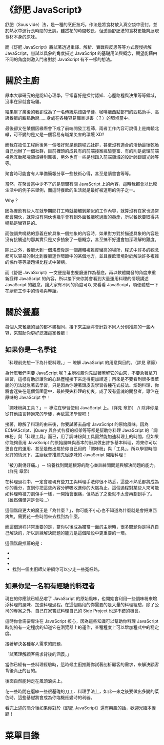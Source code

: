 # 《舒肥 JavaScript》
舒肥（Sous vide）法，是一種的烹飪技巧，作法是將食材放入真空袋中密封，並於熱水中進行長時間的烹調。雖然花的時間較長，但透過舒肥法的食材更能夠展現食材本身的原味。

而《舒肥 JavaScript》將試著透過重譯、解析、實戰與反思等等方式慢慢拆解 JavaScript，嘗試以具象的角度描述 JavaScript 的基礎用法與概念，期望能藉由不同的角度刺激入門者對於 JavaScript 有不一樣的想法。

# 關於主廚

原本大學研究的是認知心理學，平常喜好是探討認知、心歷路程與決策等等領域，沒事在家就會吸貓。

結果畢了業後的我卻成為了一名傳統烘焙店學徒、咖啡廳西點部門的西點助手、高級餐廳的甜點助廚……身處在各種容易職業災害（？）的環境當中。

最後卻又在某個因緣際會下成了前端開發工程師，兩者工作內容可說得上是南轅北轍，可不變的是又是一個容易有職業災害的環境 XD?

而我在擔任工程師後另一個嗜好就是跑跑程式社群，甚至沒有適合的活動最後乾脆自己也辦了一個社群，目前裡頭的成員有的前端接案經驗豐富、有的則是處理前端視覺互動那塊領域特別厲害，另外也有一些是想踏入前端領域的設計師跟調光師等等。

聚會時可能會有人準備簡報分享一些技術心得，甚至是讀書會等等。

當然，在聚會當中少不了的是問問有關 JavaScript 上的內容，這時我都會以比較生活中的例子來舉例，而這時餐飲的生活就是最好被運用的例子之一。

Why？

因為餐飲有些人在就學期間打工時就接觸到類似的工作內容，就算沒有在家也通常都會開伙，就算沒有開伙也幾乎會有到外面餐廳吃過飯的英彥，所以餐飲要取得共鳴點是蠻容易的。

而強調共鳴點的意義在於具象一個抽象的內容時，如果對方對於描述具象的內容是沒有接觸過的那其實只是又多抽象了一層概念，甚至搞不好還會加深理解的難度。

除此之外，餐廳大到一個規模後是一個邏輯複雜度蠻高的場所，程式中許多的觀念都可以容易的對比到餐廳運作環節中的某個地方，並且餐飲環境對於解決許多複雜的協作等等議題堪比程式中架構。

而《舒肥 JavaScript》一文便是藉由餐廳運作為基底，再以軟體開發的角度來重新詮釋 JavaScript 的內容，所以接下來你將會看到大量運用料理的情境講述 JavaScript 的觀念，讓大家有不同的角度可以 來看看 JavaScript，順便體驗一下在廚房工作中的情境與幹話。

# 關於餐廳

每個人來餐廳的目的都不盡相同，接下來主廚將會針對不同人分別推薦的一些內容，來幫助你更好認識這家餐廳！

## 如果你是一名學徒

「料理前先想一下為什麼料理。」－ 瞭解 JavaScript 的用意與目的。（詳見 章節）

為什麼我們需要 JavaScript 呢？主廚推薦你先試著瞭解它的由來，不要急著拿刀練習，這樣有助於讓你的心路歷程接下來走得更加順遂；再來是不要看到很多很華麗的刀法就急著去學習，只是因為你硬著頭皮去學習各種花式技法、炫砲料理，你將會迷失在這個氛圍當中，最終喪失料理的初衷，成了沒有靈魂的開發者，專注在原味的 JavaScript 中！

「調味粉與工具？」－ 專注在學習使用 JavaScript 上。（詳見 章節）  // 除非你是從其他語言轉過來的學徒，再依需求學習吧！

接著，瞭解了料理的由來後，你要試著去品嚐 JavaScript 的原始風味。因為 ECMAScript、jQuery 與各式各樣的框架等等都是幫助你料理 JavaScript 的「調味粉」與「料理工具」而已，用了調味粉與工具固然能加速料理上的時間，但如果你能夠善用 JavaScript 的原始風味與基本的廚具做出許多基本料理，將來你可以更自在的運用、甚至是做出屬於你自己用的「調味粉」與「工具」，所以學習時間允許的情況下，主廚我會推薦先從原味的 JavaScript 開始料理！

「被刀劃傷好痛。」－ 培養找到問題根源的耐心並訓練問問題與解決問題的能力。（詳見 章節）

在料理過程中，一定會發現有些刀工與料理手法你很不熟悉，這些不熟悉都將成為你的養分，直到你把這些內容分解吸收進你的大腦為止。這個過程對某些人來可能如料理時被刀劃傷手一樣，一開始會很痛，但熟悉了之後就不太會再劃到手了。 （雖然偶爾還是會啦...）

這個階段更大的魔王是「為什麼？」，你可能不小心也不知道為什麼就是會把東西烤焦，需要花一些時間來去找到為什麼。

而這個過程非常重要的是，當你以後成為獨當一面的主廚時，很多問題你是得靠自己解決的，所以訓練解決問題的能力是這個階段中更重要的一環。

這個階段推薦的是：

- 
- 
- 
- 找到一個主廚師父帶領你可以少走一些冤枉路。

## 如果你是一名稍有經驗的料理者

現在的你應該已經品嚐了 JavaScript 的原始風味，也開始會利用一些調味粉來增添料理的風味、加速料理過程。在這個階段的你需要的是大量的料理經驗，除了公司的專案之外，自己在家嘗試料理自己的 Side Project 也是不錯的機會。

這時你會需要專注在 JavaScript 核心，因為這些知識可以幫助你料理 JavaScript 時能夠有一定程度的知道它在瀏覽器上的運作，某種程度上可以增加程式中的穩定度。


接著解決各種客人需求的問題、







「試著理解顧客需求背後的涵義。」

當你已經有一些料理經驗時，這時候主廚推薦你試著剖析顧客的需求，來解決顧客背後真正的目的。




後面自然能夠走在風頭浪尖上。



花一些時間在磨練一些很基礎的刀工、料理手法上，如此一來之後要做出多變的菜色時，這些基礎將會成為你臨機應變時的利器。





看完上述的簡介後如果你對於《舒肥 JavaScript》還有興趣的話，歡迎光臨本餐廳！

# 菜單目錄

